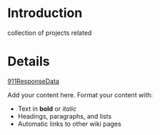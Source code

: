 # Introduction #

collection of projects related


# Details #
[911ResponseData](http://architects.dzone.com/articles/how-plot-911-police-and-fire?mz=111665-bigdata)

Add your content here.  Format your content with:
  * Text in **bold** or _italic_
  * Headings, paragraphs, and lists
  * Automatic links to other wiki pages